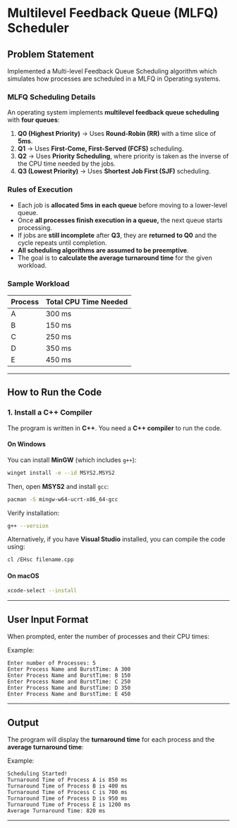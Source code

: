 # **Multilevel Feedback Queue (MLFQ) Scheduler** 

## **Problem Statement**
Implemented a Multi-level Feedback Queue Scheduling algorithm which simulates how processes are scheduled in a MLFQ in Operating systems.

### **MLFQ Scheduling Details**
An operating system implements **multilevel feedback queue scheduling** with **four queues**:

1. **Q0 (Highest Priority)** → Uses **Round-Robin (RR)** with a time slice of **5ms**.  
2. **Q1** → Uses **First-Come, First-Served (FCFS)** scheduling.  
3. **Q2** → Uses **Priority Scheduling**, where priority is taken as the inverse of the CPU time needed by the jobs.  
4. **Q3 (Lowest Priority)** → Uses **Shortest Job First (SJF)** scheduling.

### **Rules of Execution**
- Each job is **allocated 5ms in each queue** before moving to a lower-level queue.  
- Once **all processes finish execution in a queue,** the next queue starts processing.  
- If jobs are **still incomplete** after **Q3**, they are **returned to Q0** and the cycle repeats until completion.  
- **All scheduling algorithms are assumed to be preemptive**.  
- The goal is to **calculate the average turnaround time** for the given workload.


### **Sample Workload**
| Process | Total CPU Time Needed |
|---------|-----------------------|
| A       | 300 ms                |
| B       | 150 ms                |
| C       | 250 ms                |
| D       | 350 ms                |
| E       | 450 ms                |

---

## **How to Run the Code**
### **1. Install a C++ Compiler**
The program is written in **C++**. You need a **C++ compiler** to run the code.

#### **On Windows**
You can install **MinGW** (which includes `g++`):
```sh
winget install -e --id MSYS2.MSYS2
```
Then, open **MSYS2** and install `gcc`:
```sh
pacman -S mingw-w64-ucrt-x86_64-gcc
```
Verify installation:
```sh
g++ --version
```

Alternatively, if you have **Visual Studio** installed, you can compile the code using:
```sh
cl /EHsc filename.cpp
```

#### **On macOS**
```sh
xcode-select --install
```

---

## **User Input Format**
When prompted, enter the number of processes and their CPU times:

Example:
```
Enter number of Processes: 5
Enter Process Name and BurstTime: A 300
Enter Process Name and BurstTime: B 150
Enter Process Name and BurstTime: C 250
Enter Process Name and BurstTime: D 350
Enter Process Name and BurstTime: E 450
```

---

## **Output**
The program will display the **turnaround time** for each process and the **average turnaround time**:

Example:
```
Scheduling Started!
Turnaround Time of Process A is 850 ms
Turnaround Time of Process B is 400 ms
Turnaround Time of Process C is 700 ms
Turnaround Time of Process D is 950 ms
Turnaround Time of Process E is 1200 ms
Average Turnaround Time: 820 ms
```

---